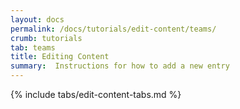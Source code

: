 ```yaml
---
layout: docs
permalink: /docs/tutorials/edit-content/teams/
crumb: tutorials
tab: teams
title: Editing Content
summary:  Instructions for how to add a new entry
---
```


{% include tabs/edit-content-tabs.md %}
